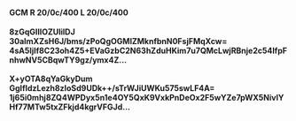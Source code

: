 #### GCM R 20/0c/400 L 20/0c/400
**8zGqGIlIOZUlilDJ**<br/>**30aImXZsH6J/bms/zPoQgOGMlZMknfbnN0FsjFMqXcw=**<br/>**4sA5IjIf8C23oh4Z5+EVaGzbC2N63hZduHKim7u7QMcLwjRBnje2c54IfpFnhwNV5CBqwTY9gz/ymx4Z...**<br/><br/>
**X+yOTA8qYaGkyDum**<br/>**GglfIdzLezh8zIoSd9UDk++/sTrWJiUWKu575swLF4A=**<br/>**1j65i0mhj8ZQ4WPDyx5n1e4OY5QxK9VxkPnDeOx2F5wYZe7pWX5NivlYHf77MTw5txZFkjd4kgrVFGJd...**